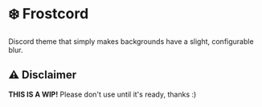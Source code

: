# ❄️ Frostcord

Discord theme that simply makes backgrounds have a slight, configurable blur.

## ⚠️ Disclaimer

**THIS IS A WIP!** Please don't use until it's ready, thanks :)
